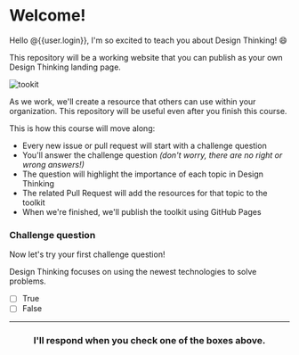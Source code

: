# Welcome!

Hello @{{user.login}}, I'm so excited to teach you about Design Thinking! 😄

This repository will be a working website that you can publish as your own Design Thinking landing page.

![tookit](https://user-images.githubusercontent.com/57373296/76035130-b5a6a680-5f0e-11ea-9b69-d0751e1674e9.png)

As we work, we'll create a resource that others can use within your organization. This repository will be useful even after you finish this course.

This is how this course will move along:

- Every new issue or pull request will start with a challenge question
- You'll answer the challenge question _(don't worry, there are no right or wrong answers!)_
- The question will highlight the importance of each topic in Design Thinking
- The related Pull Request will add the resources for that topic to the toolkit
- When we're finished, we'll publish the toolkit using GitHub Pages


### Challenge question
Now let's try your first challenge question!

Design Thinking focuses on using the newest technologies to solve problems.

- [ ] True
- [ ] False

<hr>
<h3 align="center">I'll respond when you check one of the boxes above.</h3>
